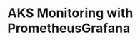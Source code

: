 # AKS Monitoring with PrometheusGrafana                                                                                                                                                                                                                                                                                                                                                                                                  
